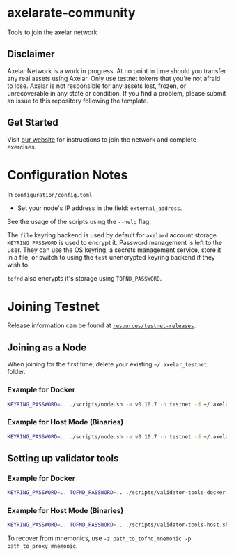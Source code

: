 # axelarate-community
Tools to join the axelar network

## Disclaimer
Axelar Network is a work in progress. At no point in time should you transfer any real assets using Axelar. Only use testnet tokens that you're not afraid to lose. Axelar is not responsible for any assets lost, frozen, or unrecoverable in any state or condition. If you find a problem, please submit an issue to this repository following the template.

## Get Started
Visit [our website](https://axelardocs.vercel.app/) for instructions to join the network and complete exercises.

# Configuration Notes
In `configuration/config.toml`
- Set your node's IP address in the field: `external_address`.

See the usage of the scripts using the `--help` flag.

The `file` keyring backend is used by default for `axelard` account storage. `KEYRING_PASSWORD` is used to encrypt it.
Password management is left to the user. They can use the OS keyring, a secrets management service,
store it in a file, or switch to using the `test` unencrypted keyring backend if they wish to.

`tofnd` also encrypts it's storage using `TOFND_PASSWORD`.

# Joining Testnet

Release information can be found at [`resources/testnet-releases`](./resources/testnet-releases.md).

## Joining as a Node

When joining for the first time, delete your existing `~/.axelar_testnet` folder.

### Example for Docker
```bash
KEYRING_PASSWORD=.. ./scripts/node.sh -a v0.10.7 -n testnet -d ~/.axelar_testnet -e docker
```

### Example for Host Mode (Binaries)
```bash
KEYRING_PASSWORD=.. ./scripts/node.sh -a v0.10.7 -n testnet -d ~/.axelar_testnet -e host
```


## Setting up validator tools

### Example for Docker
```bash
KEYRING_PASSWORD=.. TOFND_PASSWORD=.. ./scripts/validator-tools-docker.sh -a v0.10.7 -q v0.8.2 -d ~/.axelar_testnet -n testnet
```

### Example for Host Mode (Binaries)
```bash
KEYRING_PASSWORD=.. TOFND_PASSWORD=.. ./scripts/validator-tools-host.sh -a v0.10.7 -q v0.8.2 -d ~/.axelar_testnet -n testnet
```

To recover from mnemonics, use `-z path_to_tofnd_mnemonic -p path_to_proxy_mnemonic`.




